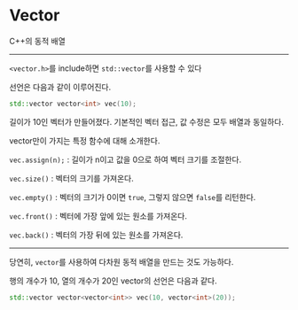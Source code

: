 # Vector

C++의 동적 배열

---

`<vector.h>`를 include하면 `std::vector`를 사용할 수 있다

선언은 다음과 같이 이루어진다.

```cpp
std::vector vector<int> vec(10);
```

길이가 10인 벡터가 만들어졌다. 기본적인 벡터 접근, 값 수정은 모두 배열과 동일하다.

vector만이 가지는 특정 함수에 대해 소개한다.

`vec.assign(n);` : 길이가 n이고 값을 0으로 하여 벡터 크기를 조절한다.

`vec.size()` : 벡터의 크기를 가져온다.

`vec.empty()` : 벡터의 크기가 0이면 `true`, 그렇지 않으면 `false`를 리턴한다.

`vec.front()` : 벡터에 가장 앞에 있는 원소를 가져온다.

`vec.back()` : 벡터의 가장 뒤에 있는 원소를 가져온다.

---

당연히, `vector`를 사용하여 다차원 동적 배열을 만드는 것도 가능하다.

행의 개수가 10, 열의 개수가 20인 vector의 선언은 다음과 같다.

```cpp
std::vector vector<vector<int>> vec(10, vector<int>(20));
```

